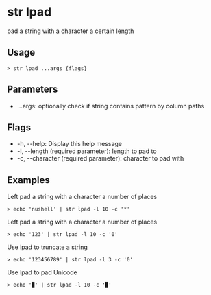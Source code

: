 # str lpad
pad a string with a character a certain length

## Usage
```shell
> str lpad ...args {flags} 
 ```

## Parameters
* ...args: optionally check if string contains pattern by column paths

## Flags
* -h, --help: Display this help message
* -l, --length <integer> (required parameter): length to pad to
* -c, --character <string> (required parameter): character to pad with

## Examples
  Left pad a string with a character a number of places
```shell
> echo 'nushell' | str lpad -l 10 -c '*'
 ```

  Left pad a string with a character a number of places
```shell
> echo '123' | str lpad -l 10 -c '0'
 ```

  Use lpad to truncate a string
```shell
> echo '123456789' | str lpad -l 3 -c '0'
 ```

  Use lpad to pad Unicode
```shell
> echo '▉' | str lpad -l 10 -c '▉'
 ```

